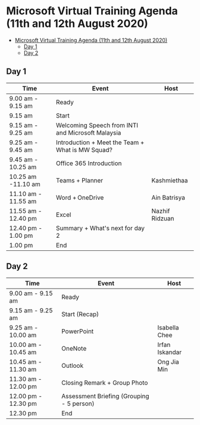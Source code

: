 # Microsoft Virtual Training Agenda (11th and 12th August 2020)

- [Microsoft Virtual Training Agenda (11th and 12th August 2020)](#microsoft-virtual-training-agenda-11th-and-12th-august-2020)
  - [Day 1](#day-1)
  - [Day 2](#day-2)

## Day 1
Time | Event | Host
------- | ------- | ------- 
9.00 am - 9.15 am  | Ready | 
9.15 am | Start | 
9.15 am - 9.25 am  | Welcoming Speech from INTI and Microsoft Malaysia | 
9.25 am - 9.45 am  | Introduction + Meet the Team + What is MW Squad? | 
9.45 am - 10.25 am  | Office 365 Introduction |
10.25 am -11.10 am  | Teams + Planner | Kashmiethaa
11.10 am - 11.55 am  | Word + OneDrive | Ain Batrisya
11.55 am - 12.40 pm  | Excel | Nazhif Ridzuan
12.40 pm - 1.00 pm | Summary + What's next for day 2 | 
1.00 pm | End | 

## Day 2
Time | Event | Host
------- | ------- | -------
9.00 am - 9.15 am  | Ready | 
9.15 am - 9.25 am | Start (Recap) | 
9.25 am - 10.00 am  | PowerPoint | Isabella Chee
10.00 am - 10.45 am  | OneNote | Irfan Iskandar
10.45 am - 11.30 am  | Outlook | Ong Jia Min
11.30 am - 12.00 pm  | Closing Remark + Group Photo |
12.00 pm - 12.30 pm  | Assessment Briefing (Grouping - 5 person) |
12.30 pm | End | 


